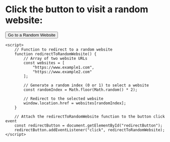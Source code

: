 <!DOCTYPE html>
<html lang="en">
<head>
    <meta charset="UTF-8">
    <meta name="viewport" content="width=device-width, initial-scale=1.0">
    <title>Random Website Redirect</title>
</head>
<body>
    <h1>Click the button to visit a random website:</h1>
    <button id="redirectButton">Go to a Random Website</button>

    <script>
        // Function to redirect to a random website
        function redirectToRandomWebsite() {
            // Array of two website URLs
            const websites = [
                "https://www.example1.com",
                "https://www.example2.com"
            ];

            // Generate a random index (0 or 1) to select a website
            const randomIndex = Math.floor(Math.random() * 2);

            // Redirect to the selected website
            window.location.href = websites[randomIndex];
        }

        // Attach the redirectToRandomWebsite function to the button click event
        const redirectButton = document.getElementById("redirectButton");
        redirectButton.addEventListener("click", redirectToRandomWebsite);
    </script>
</body>
</html>
